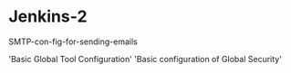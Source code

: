 # Jenkins-2
SMTP-con-fig-for-sending-emails

'Basic Global Tool Configuration'
'Basic configuration of Global Security'
 

